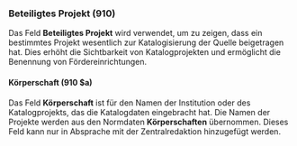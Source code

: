 ### Beteiligtes Projekt (910)

Das Feld **Beteiligtes Projekt** wird verwendet, um zu zeigen, dass ein bestimmtes Projekt wesentlich zur Katalogisierung der Quelle beigetragen hat. Dies erhöht die Sichtbarkeit von Katalogprojekten und ermöglicht die Benennung von Fördereinrichtungen.

#### Körperschaft (910 $a)

Das Feld **Körperschaft** ist für den Namen der Institution oder des Katalogprojekts, das die Katalogdaten eingebracht hat. Die Namen der Projekte werden aus den Normdaten **Körperschaften** übernommen. Dieses Feld kann nur in Absprache mit der Zentralredaktion hinzugefügt werden.

